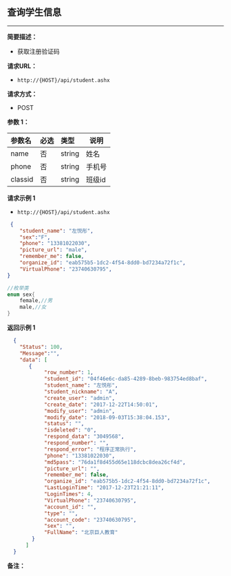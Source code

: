     
## 查询学生信息
--------------------
**简要描述：** 

- 获取注册验证码

**请求URL：** 
- `http://{HOST}/api/student.ashx`
  
**请求方式：**
- POST

**参数 1：** 

|参数名|必选|类型|说明|
|:----    |:---|:----- |-----   |
|name    |否  |string |姓名   |
|phone    |否  |string |手机号   |
|classid    |否  |string |班级id   |


**请求示例 1**

- `http://{HOST}/api/student.ashx`
``` json
 {
    "student_name": "左悦彤",
    "sex":"F",
    "phone": "13381022030",
    "picture_url": "male",
    "remember_me": false,
    "organize_id": "eab575b5-1dc2-4f54-8dd0-bd7234a72f1c",
    "VirtualPhone": "23740630795",
}
```
``` csharp
//枚举类
enum sex{
    female,//男
    male,//女
}
```


**返回示例 1**

``` json
  {
    "Status": 100,
    "Message":"",
    "data": [
       {
            "row_number": 1,
            "student_id": "04f46e6c-da85-4289-8beb-983754ed8baf",
            "student_name": "左悦彤",
            "student_nickname": "A",
            "create_user": "admin",
            "create_date": "2017-12-22T14:50:01",
            "modify_user": "admin",
            "modify_date": "2018-09-03T15:38:04.153",
            "status": "",
            "isdeleted": "0",
            "respond_data": "3049568",
            "respond_number": "",
            "respond_error": "程序正常执行",
            "phone": "13381022030",
            "md5pass": "76da1f8d455d65e118dcbc8dea26cf4d",
            "picture_url": "",
            "remember_me": false,
            "organize_id": "eab575b5-1dc2-4f54-8dd0-bd7234a72f1c",
            "LastLoginTime": "2017-12-23T21:21:11",
            "LoginTimes": 4,
            "VirtualPhone": "23740630795",
            "account_id": "",
            "type": "",
            "account_code": "23740630795",
            "sex": "",
            "FullName": "北京巨人教育"
        }
      ]
  }
```

**备注：** 
